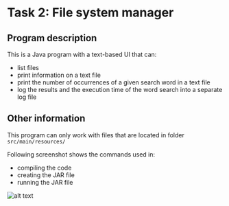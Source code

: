 # Task 2: File system manager

## Program description
This is a Java program with a text-based UI that can:
- list files
- print information on a text file
- print the number of occurrences of a given search word in a text file
- log the results and the execution time of the word search into a separate log file

## Other information
This program can only work with files that are located in folder `src/main/resources/`

Following screenshot shows the commands used in:
- compiling the code
- creating the JAR file
- running the JAR file

![alt text](https://gitlab.com/group-mikkoluukko/filemanager/-/raw/master/screenshot.jpg)
